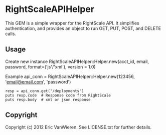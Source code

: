 RightScaleAPIHelper
=========================

This GEM is a simple wrapper for the RightScale API. It simplifies authentication, and provides an object to run GET, PUT, POST, and DELETE calls.

Usage
-----
  Create new instance 
      RightScaleAPIHelper::Helper.new(acct_id, email, password, format=('js'/'xml'), version = 1.0)

  Example
    api_conn = RightScaleAPIHelper::Helper.new(123456, 'email@email.com', 'password')

    resp = api_conn.get("/deployments")
    puts resp.code  # Response code from RightScale
    puts resp.body  # xml or json response


Copyright
---------

Copyright (c) 2012 Eric VanWieren. See LICENSE.txt for
further details.

